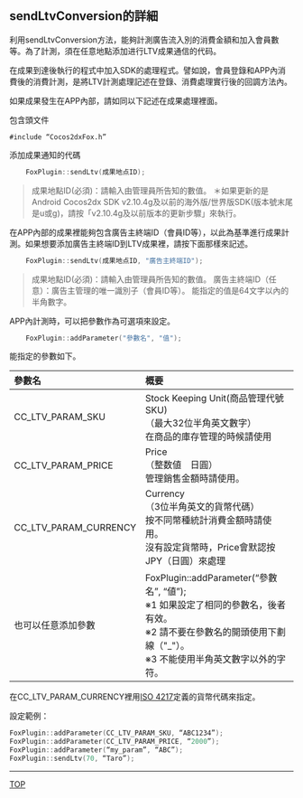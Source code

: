 ## sendLtvConversion的詳細

利用sendLtvConversion方法，能夠計測廣告流入別的消費金額和加入會員數等。為了計測，須在任意地點添加进行LTV成果通信的代码。

在成果到達後執行的程式中加入SDK的處理程式。譬如說，會員登錄和APP內消費後的消費計測，是將LTV計測處理記述在登錄、消費處理實行後的回調方法內。

如果成果發生在APP內部，請如同以下記述在成果處理裡面。

包含頭文件

	#include “Cocos2dxFox.h”

添加成果通知的代碼

```cpp
	FoxPlugin::sendLtv(成果地点ID);
```

> 成果地點ID(必須)：請輸入由管理員所告知的數值。
＊如果更新的是Android Cocos2dx SDK v2.10.4g及以前的海外版/世界版SDK(版本號末尾是u或g)，請按「v2.10.4g及以前版本的更新步驟」來執行。

在APP內部的成果裡能夠包含廣告主終端ID（會員ID等），以此為基準進行成果計測。如果想要添加廣告主終端ID到LTV成果裡，請按下面那樣來記述。

```cpp
	FoxPlugin::sendLtv(成果地点ID, "廣告主終端ID");
```

> 成果地點ID(必須)：請輸入由管理員所告知的數值。
廣告主終端ID（任意）：廣告主管理的唯一識別子（會員ID等）。
能指定的值是64文字以內的半角數字。

APP內計測時，可以把參數作為可選項來設定。

```cpp
	FoxPlugin::addParameter("參數名", "值");
```

能指定的參數如下。

|參數名|概要|
|:------|:------|
|CC_LTV_PARAM_SKU|Stock Keeping Unit(商品管理代號SKU)<br>（最大32位半角英文數字）<br>在商品的庫存管理的時候請使用|
|CC_LTV_PARAM_PRICE|Price<br>（整数値　日圓）<br>管理銷售金額時請使用。|
|CC_LTV_PARAM_CURRENCY|Currency<br>（3位半角英文的貨幣代碼）<br>按不同幣種統計消費金額時請使用。<br>沒有設定貨幣時，Price會默認按JPY（日圓）來處理|
|也可以任意添加參數|FoxPlugin::addParameter(“參數名”, “値”);<br>※1 如果設定了相同的參數名，後者有效。<br>※2 請不要在參數名的開頭使用下劃線（"_"）。<br>※3 不能使用半角英文數字以外的字符。|

在CC_LTV_PARAM_CURRENCY裡用[ISO 4217](http://ja.wikipedia.org/wiki/ISO_4217)定義的貨幣代碼來指定。

設定範例：

```cpp
FoxPlugin::addParameter(CC_LTV_PARAM_SKU, “ABC1234”);
FoxPlugin::addParameter(CC_LTV_PARAM_PRICE, “2000”);
FoxPlugin::addParameter(“my_param”, “ABC”);
FoxPlugin::sendLtv(70, “Taro”);
```

---
[TOP](../../README.md)
